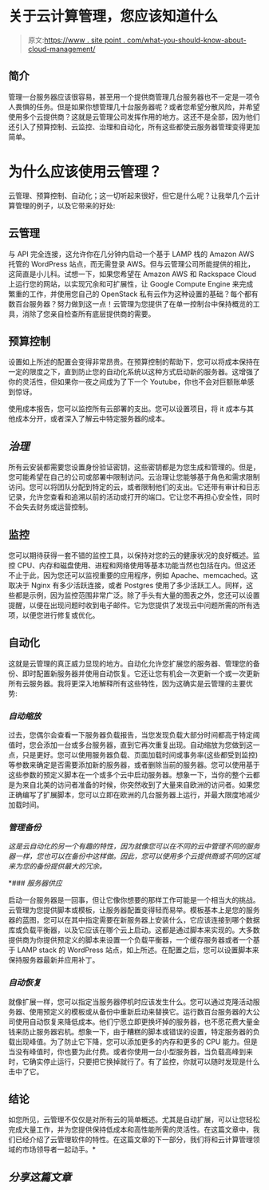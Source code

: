 # 关于云计算管理，您应该知道什么

> 原文:[https://www . site point . com/what-you-should-know-about-cloud-management/](https://www.sitepoint.com/what-you-should-know-about-cloud-management/)

## 简介

管理一台服务器应该很容易，甚至用一个提供商管理几台服务器也不一定是一项令人畏惧的任务。但是如果你想管理几十台服务器呢？或者您希望分散风险，并希望使用多个云提供商？这就是云管理公司发挥作用的地方。这还不是全部，因为他们还引入了预算控制、云监控、治理和自动化，所有这些都使云服务器管理变得更加简单。

# 为什么应该使用云管理？

云管理、预算控制、自动化；这一切听起来很好，但它是什么呢？让我举几个云计算管理的例子，以及它带来的好处:

## **云管理**

与 API 完全连接，这允许你在几分钟内启动一个基于 LAMP 栈的 Amazon AWS 托管的 WordPress 站点，而无需登录 AWS。但与云管理公司所能提供的相比，这简直是小儿科。试想一下，如果您希望在 Amazon AWS 和 Rackspace Cloud 上运行您的网站，以实现冗余和可扩展性，让 Google Compute Engine 来完成繁重的工作，并使用您自己的 OpenStack 私有云作为这种设置的基础？每个都有数百台服务器？努力做到这一点！云管理为您提供了在单一控制台中保持概览的工具，消除了您亲自检查所有底层提供商的需要。

## **预算控制**

设置如上所述的配置会变得非常昂贵。在预算控制的帮助下，您可以将成本保持在一定的限度之下，直到防止您的自动化系统以这种方式启动新的服务器。这增强了你的灵活性，但如果你一夜之间成为了下一个 Youtube，你也不会对巨额账单感到惊讶。

使用成本报告，您可以监控所有云部署的支出。您可以设置项目，将 it 成本与其他成本分开，或者深入了解云中特定服务器的成本。

## ***治理***

所有云安装都需要您设置身份验证密钥，这些密钥都是为您生成和管理的。但是，您可能希望在自己的公司或部署中限制访问。云治理让您能够基于角色和需求限制访问。您可以将团队分配到特定的云，或者限制他们的支出。它还带有审计和日志记录，允许您查看和追溯以前的活动或打开的端口。它让您不再担心安全性，同时不会失去财务或运营控制。

## **监控**

您可以期待获得一套不错的监控工具，以保持对您的云的健康状况的良好概述。监控 CPU、内存和磁盘使用、进程和网络使用等基本功能当然也包括在内。但这还不止于此，因为您还可以监视重要的应用程序，例如 Apache、memcached。这取决于 Nginx 有多少活跃连接，或者 Postgres 使用了多少活跃工人。同样，这些都是示例，因为监控范围非常广泛。除了手头有大量的图表之外，您还可以设置提醒，以便在出现问题时收到电子邮件。它为您提供了发现云中问题所需的所有选项，以便您进行修复或优化。

## **自动化**

这就是云管理的真正威力显现的地方。自动化允许您扩展您的服务器、管理您的备份、即时配置新服务器并使用自动恢复。它还让您有机会一次更新一个或一次更新所有云服务器。我将更深入地解释所有这些特性，因为这确实是云管理的主要优势:

### *自动缩放*

过去，您偶尔会查看一下服务器负载报告，当您发现负载大部分时间都高于特定阈值时，您会添加一台或多台服务器，直到它再次重复出现。自动缩放为您做到这一点，只是更好。您可以使用服务器负载、页面加载时间或事务率(这些都受到监控)等参数来确定是否需要添加新的服务器，或者删除当前的服务器。您可以使用基于这些参数的预定义脚本在一个或多个云中启动服务器。想象一下，当你的整个云都是为来自北美的访问者准备的时候，你突然收到了大量来自欧洲的访问者。如果您正确编写了扩展脚本，您可以立即在欧洲的几台服务器上运行，并最大限度地减少加载时间。

### *管理备份*

*这是云自动化的另一个有趣的特性，因为就像您可以在不同的云中管理不同的服务器一样，您也可以在备份中这样做。因此，您可以使用多个云提供商或不同的区域来为您的备份提供最大的冗余。*

 *### *服务器供应*

启动一台服务器是一回事，但让它像你想要的那样工作可能是一个相当大的挑战。云管理为您提供脚本或模板，让服务器配置变得轻而易举。模板基本上是您的服务器的蓝图，您可以在其中指定需要在新服务器上安装什么，它应该连接到哪个数据库或负载平衡器，以及它应该在哪个云上启动。这都是通过脚本来实现的。大多数提供商为你提供预定义的脚本来设置一个负载平衡器，一个缓存服务器或者一个基于 LAMP stack 的 WordPress 站点，如上所述。在配置之后，您可以设置脚本来保持服务器最新并应用补丁。

### *自动恢复*

就像扩展一样，您可以指定当服务器停机时应该发生什么。您可以通过克隆活动服务器、使用预定义的模板或从备份中重新启动来替换它。运行数百台服务器的大公司使用自动恢复来降低成本。他们宁愿立即更换坏掉的服务器，也不愿花费大量金钱来防止服务器宕机。想象一下，由于糟糕的脚本或错误的设置，特定服务器的负载出现峰值。为了防止它下降，您可以添加更多的内存和更多的 CPU 能力。但是当没有峰值时，你也要为此付费。或者你使用一台小型服务器，当负载高峰到来时，它确实停止运行，只要把它换掉就行了。有了监控，你就可以随时发现是什么击中了它。

## **结论**

如您所见，云管理不仅仅是对所有云的简单概述。尤其是自动扩展，可以让您轻松完成大量工作，并为您提供保持低成本和高性能所需的灵活性。在这篇文章中，我们已经介绍了云管理软件的特性。在这篇文章的下一部分，我们将和云计算管理领域的市场领导者一起动手。* 

## *分享这篇文章*